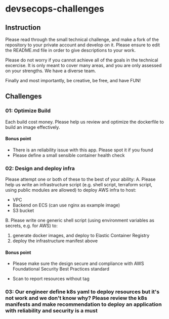 # devsecops-challenges

## Instruction

Please read through the small technical challenge, and make a fork of the repository to your private account and develop on it. Please ensure to edit the README.md file in order to give descriptions to your work.

Please do not worry if you cannot achieve all of the goals in the technical excercise. It is only meant to cover many areas, and you are only assessed on your strengths. We have a diverse team.

Finally and most importantly, be creative, be free, and have FUN!


## Challenges

### 01: Optimize Build

Each build cost money.
Please help us review and optimize the dockerfile to build an image effectively.


#### Bonus point

- There is an reliability issue with this app. Please spot it if you found
- Please define a small sensible container health check

### 02: Design and deploy infra

Please attempt one or both of these to the best of your ability:
A. Please help us write an infrastructure script (e.g. shell script, terraform script, using public modules are allowed) to deploy AWS infra to host:
- VPC
- Backend on ECS (can use nginx as example image)
- S3 bucket

B. Please write one generic shell script (using environment variables as secrets, e.g. for AWS) to: 
  1. generate docker images, and deploy to Elastic Container Registry
  2. deploy the infrastructure manifest above

#### Bonus point

- Please make sure the design secure and compliance with AWS Foundational Security Best Practices standard

- Scan to report resources without tag

### 03: Our engineer define k8s yaml to deploy resources but it's not work and we don't know why? Please review the k8s manifests and make recommendation to deploy an application with reliability and security is a must
